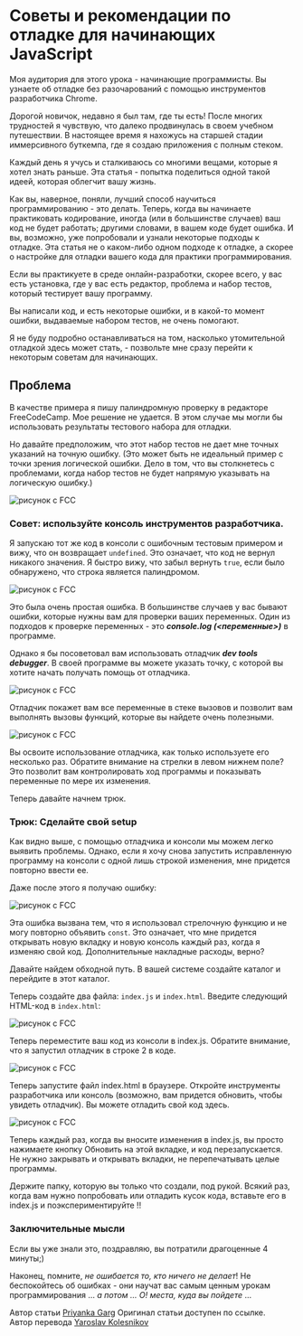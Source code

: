 #  Советы и рекомендации по отладке для начинающих JavaScript #

Моя аудитория для этого урока - начинающие программисты. Вы узнаете об отладке без разочарований с помощью инструментов разработчика Chrome.<br/>

Дорогой новичок, недавно я был там, где ты есть! После многих трудностей я чувствую, что далеко продвинулась в своем учебном путешествии. В настоящее время я нахожусь на старшей стадии иммерсивного буткемпа, где я создаю приложения с полным стеком.<br/>

Каждый день я учусь и сталкиваюсь со многими вещами, которые я хотел знать раньше. Эта статья - попытка поделиться одной такой идеей, которая облегчит вашу жизнь.<br/>

Как вы, наверное, поняли, лучший способ научиться программированию - это делать. Теперь, когда вы начинаете практиковать кодирование, иногда (или в большинстве случаев) ваш код не будет работать; другими словами, в вашем коде будет ошибка. И вы, возможно, уже попробовали и узнали некоторые подходы к отладке. Эта статья не о каком-либо одном подходе к отладке, а скорее о настройке для отладки вашего кода для практики программирования.<br/>

Если вы практикуете в среде онлайн-разработки, скорее всего, у вас есть установка, где у вас есть редактор, проблема и набор тестов, который тестирует вашу программу.<br/>

Вы написали код, и есть некоторые ошибки, и в какой-то момент ошибки, выдаваемые набором тестов, не очень помогают.<br/>

Я не буду подробно останавливаться на том, насколько утомительной отладкой здесь может стать, - позвольте мне сразу перейти к некоторым советам для начинающих.<br/>

## Проблема ##
В качестве примера я пишу палиндромную проверку в редакторе FreeCodeCamp. Мое решение не удается. В этом случае мы могли бы использовать результаты тестового набора для отладки.<br/>

Но давайте предположим, что этот набор тестов не дает мне точных указаний на точную ошибку. (Это может быть не идеальный пример с точки зрения логической ошибки. Дело в том, что вы столкнетесь с проблемами, когда набор тестов не будет напрямую указывать на логическую ошибку.)<br/>

![рисунок с FCC](img/1_debugging.jpg "FCC-отладка")

### Совет: используйте консоль инструментов разработчика. ###

Я запускаю тот же код в консоли с ошибочным тестовым примером и вижу, что он возвращает `undefined`. Это означает, что код не вернул никакого значения. Я быстро вижу, что забыл вернуть `true`, если было обнаружено, что строка является палиндромом.<br/>

![рисунок с FCC](img/2_debugging.jpg "debugging")

Это была очень простая ошибка. В большинстве случаев у вас бывают ошибки, которые нужны вам для проверки ваших переменных. Один из подходов к проверке переменных - это ***console.log (<переменные>)*** в программе.<br/>

Однако я бы посоветовал вам использовать отладчик ***dev tools debugger***. В своей программе вы можете указать точку, с которой вы хотите начать получать помощь от отладчика.<br/>

![рисунок с FCC](img/3_debugging.jpg "debugging")

Отладчик покажет вам все переменные в стеке вызовов и позволит вам выполнять вызовы функций, которые вы найдете очень полезными.<br/>

![рисунок с FCC](img/4_debugging.jpg "debugging")

Вы освоите использование отладчика, как только используете его несколько раз. Обратите внимание на стрелки в левом нижнем поле? Это позволит вам контролировать ход программы и показывать переменные по мере их изменения.<br/>

Теперь давайте начнем трюк.<br/>

### Трюк: Сделайте свой setup ###

Как видно выше, с помощью отладчика и консоли мы можем легко выявить проблемы. Однако, если я хочу снова запустить исправленную программу на консоли с одной лишь строкой изменения, мне придется повторно ввести ее.<br/>

Даже после этого я получаю ошибку:<br/>

![рисунок с FCC](img/5_debugging.jpg "debugging")

Эта ошибка вызвана тем, что я использовал стрелочную функцию и не могу повторно объявить `const`. Это означает, что мне придется открывать новую вкладку и новую консоль каждый раз, когда я изменяю свой код. Дополнительные накладные расходы, верно?<br/>

Давайте найдем обходной путь. В вашей системе создайте каталог и перейдите в этот каталог.<br/>

Теперь создайте два файла: `index.js` и `index.html`. Введите следующий HTML-код в `index.html`:<br/>

![рисунок с FCC](img/6_debugging.jpg "debugging")

Теперь переместите ваш код из консоли в index.js. Обратите внимание, что я запустил отладчик в строке 2 в коде.<br/>

![рисунок с FCC](img/7_debugging.jpg "debugging")

Теперь запустите файл index.html в браузере. Откройте инструменты разработчика или консоль (возможно, вам придется обновить, чтобы увидеть отладчик). Вы можете отладить свой код здесь.<br/>

![рисунок с FCC](img/8_debugging.jpg "debugging")

Теперь каждый раз, когда вы вносите изменения в index.js, вы просто нажимаете кнопку Обновить на этой вкладке, и код перезапускается. Не нужно закрывать и открывать вкладки, не перепечатывать целые программы.<br/>

Держите папку, которую вы только что создали, под рукой. Всякий раз, когда вам нужно попробовать или отладить кусок кода, вставьте его в index.js и поэкспериментируйте !!<br/>

### Заключительные мысли ###
Если вы уже знали это, поздравляю, вы потратили драгоценные 4 минуты;)

Наконец, помните, _не ошибается то, кто ничего не делает_! Не беспокойтесь об ошибках - они научат вас самым ценным урокам программирования ... _а потом ... О! места, куда вы пойдете_ ...

Автор статьи [Priyanka Garg](https://medium.freecodecamp.org/debugging-javascript-for-beginners-5d4ac15dd1cd?fbclid=IwAR1CoMp07PD8dpo8KnX-9nX_6C9XpZ1xJQUU-n2doscgsAsKP32QjpeDkuY) Оригинал статьи доступен по ссылке.<br/> Автор перевода [Yaroslav Kolesnikov](https://github.com/YaroslavW)